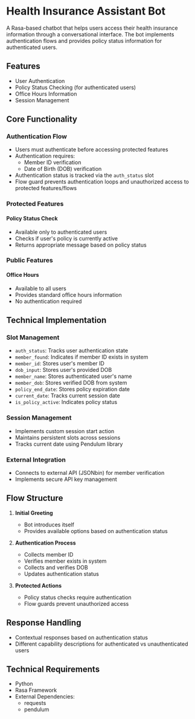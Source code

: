 # Health Insurance Assistant Bot

A Rasa-based chatbot that helps users access their health insurance information through a conversational interface. The bot implements authentication flows and provides policy status information for authenticated users.

## Features

- User Authentication
- Policy Status Checking (for authenticated users)
- Office Hours Information
- Session Management

## Core Functionality

### Authentication Flow
- Users must authenticate before accessing protected features
- Authentication requires:
  - Member ID verification
  - Date of Birth (DOB) verification
- Authentication status is tracked via the `auth_status` slot
- Flow guard prevents authentication loops and unauthorized access to protected features/flows

### Protected Features

#### Policy Status Check
- Available only to authenticated users
- Checks if user's policy is currently active
- Returns appropriate message based on policy status

### Public Features

#### Office Hours
- Available to all users
- Provides standard office hours information
- No authentication required

## Technical Implementation

### Slot Management
- `auth_status`: Tracks user authentication state
- `member_found`: Indicates if member ID exists in system
- `member_id`: Stores user's member ID
- `dob_input`: Stores user's provided DOB
- `member_name`: Stores authenticated user's name
- `member_dob`: Stores verified DOB from system
- `policy_end_date`: Stores policy expiration date
- `current_date`: Tracks current session date
- `is_policy_active`: Indicates policy status

### Session Management
- Implements custom session start action
- Maintains persistent slots across sessions
- Tracks current date using Pendulum library

### External Integration
- Connects to external API (JSONbin) for member verification
- Implements secure API key management

## Flow Structure

1. **Initial Greeting**
   - Bot introduces itself
   - Provides available options based on authentication status

2. **Authentication Process**
   - Collects member ID
   - Verifies member exists in system
   - Collects and verifies DOB
   - Updates authentication status

3. **Protected Actions**
   - Policy status checks require authentication
   - Flow guards prevent unauthorized access

## Response Handling

- Contextual responses based on authentication status
- Different capability descriptions for authenticated vs unauthenticated users

## Technical Requirements

- Python
- Rasa Framework
- External Dependencies:
  - requests
  - pendulum 